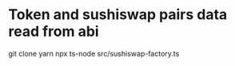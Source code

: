 # Token and sushiswap pairs data read from abi

git clone
yarn
npx ts-node src/sushiswap-factory.ts
